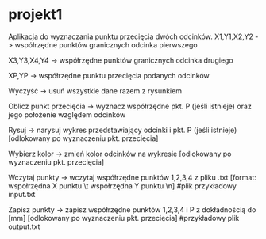 # projekt1
Aplikacja do wyznaczania punktu przecięcia dwóch odcinków.
X1,Y1,X2,Y2 -> współrzędne punktów granicznych odcinka pierwszego

X3,Y3,X4,Y4 -> współrzędne punktów granicznych odcinka drugiego

XP,YP -> współrzędne punktu przecięcia podanych odcinków

Wyczyść -> usuń wszystkie dane razem z rysunkiem

Oblicz punkt przecięcia -> wyznacz współrzędne pkt. P (jeśli istnieje) oraz jego położenie względem odcinków

Rysuj -> narysuj wykres przedstawiający odcinki i pkt. P (jeśli istnieje) [odlokowany po wyznaczeniu pkt. przecięcia]

Wybierz kolor -> zmień kolor odcinków na wykresie [odlokowany po wyznaczeniu pkt. przecięcia]

Wczytaj punkty -> wczytaj współrzędne punktów 1,2,3,4 z pliku .txt [format: wspołrzędna X punktu \t wspołrzędna Y punktu \n] #plik przykładowy input.txt

Zapisz punkty -> zapisz współrzędne punktów 1,2,3,4 i P z dokładnością do [mm] [odlokowany po wyznaczeniu pkt. przecięcia] #przykładowy plik output.txt




